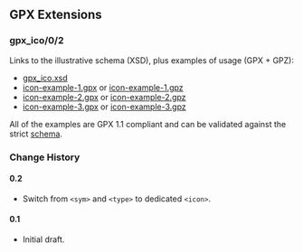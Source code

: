 ## GPX Extensions

### gpx_ico/0/2

Links to the illustrative schema (XSD), plus examples of usage (GPX + GPZ):

- [gpx_ico.xsd](gpx_ico.xsd)
- [icon-example-1.gpx](icon-example-1.gpx) or [icon-example-1.gpz](icon-example-1.gpz)
- [icon-example-2.gpx](icon-example-2.gpx) or [icon-example-2.gpz](icon-example-2.gpz)
- [icon-example-3.gpx](icon-example-3.gpx) or [icon-example-3.gpz](icon-example-3.gpz)

All of the examples are GPX 1.1 compliant and can be validated against the strict [schema](https://www.topografix.com/GPX/1/1/gpx-strict.xsd).



### Change History

#### 0.2

- Switch from `<sym>` and `<type>` to dedicated `<icon>`.

#### 0.1

- Initial draft.

